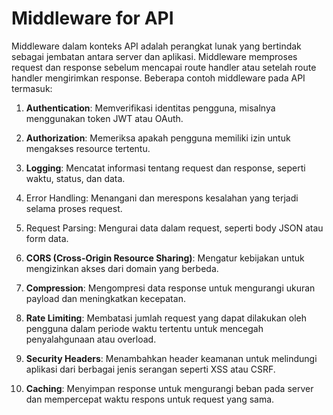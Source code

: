 # Middleware for API

Middleware dalam konteks API adalah perangkat lunak yang bertindak sebagai jembatan antara server dan aplikasi. Middleware memproses request dan response sebelum mencapai route handler atau setelah route handler mengirimkan response. Beberapa contoh middleware pada API termasuk:

1. **Authentication**: Memverifikasi identitas pengguna, misalnya menggunakan token JWT atau OAuth.

2. **Authorization**: Memeriksa apakah pengguna memiliki izin untuk mengakses resource tertentu.

3. **Logging**: Mencatat informasi tentang request dan response, seperti waktu, status, dan data.

4. Error Handling: Menangani dan merespons kesalahan yang terjadi selama proses request.

5. Request Parsing: Mengurai data dalam request, seperti body JSON atau form data.

6. **CORS (Cross-Origin Resource Sharing)**: Mengatur kebijakan untuk mengizinkan akses dari domain yang berbeda.

7. **Compression**: Mengompresi data response untuk mengurangi ukuran payload dan meningkatkan kecepatan.

8. **Rate Limiting**: Membatasi jumlah request yang dapat dilakukan oleh pengguna dalam periode waktu tertentu untuk mencegah penyalahgunaan atau overload.

9. **Security Headers**: Menambahkan header keamanan untuk melindungi aplikasi dari berbagai jenis serangan seperti XSS atau CSRF.

10. **Caching**: Menyimpan response untuk mengurangi beban pada server dan mempercepat waktu respons untuk request yang sama.